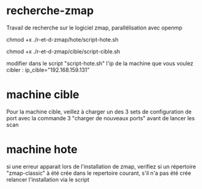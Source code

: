 # recherche-zmap
Travail de recherche sur le logiciel zmap, parallélisation avec openmp

chmod +x ./r-et-d-zmap/hote/script-hote.sh

chmod +x ./r-et-d-zmap/cible/script-cible.sh

modifier dans le script "script-hote.sh" l'ip de la machine que vous voulez cibler : ip_cible="192.168.159.131"

# machine cible 

Pour la machine cible, veillez à charger un des 3 sets de configuration de port avec la commande 3 "charger de nouveaux ports" avant de lancer les scan 

# machine hote 

si une erreur apparait lors de l'installation de zmap, verifiez si un répertoire "zmap-classic" à été crée dans le repertoire courant, s'il n'a pas été crée relancer l'installation via le script 
